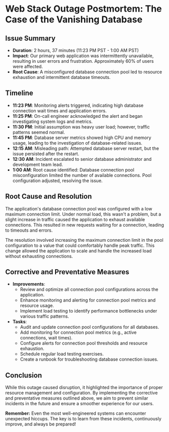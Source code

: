 # Web Stack Outage Postmortem: The Case of the Vanishing Database

## Issue Summary

* **Duration**: 2 hours, 37 minutes (11:23 PM PST - 1:00 AM PST)
* **Impact**: Our primary web application was intermittently unavailable, resulting in user errors and frustration. Approximately 60% of users were affected.
* **Root Cause**: A misconfigured database connection pool led to resource exhaustion and intermittent database timeouts.

## Timeline

* **11:23 PM**: Monitoring alerts triggered, indicating high database connection wait times and application errors.
* **11:25 PM**: On-call engineer acknowledged the alert and began investigating system logs and metrics.
* **11:30 PM**: Initial assumption was heavy user load; however, traffic patterns seemed normal.
* **11:45 PM**: Database server metrics showed high CPU and memory usage, leading to the investigation of database-related issues.
* **12:15 AM**: Misleading path: Attempted database server restart, but the issue persisted after the restart.
* **12:30 AM**: Incident escalated to senior database administrator and development team lead.
* **1:00 AM**: Root cause identified: Database connection pool misconfiguration limited the number of available connections. Pool configuration adjusted, resolving the issue.

## Root Cause and Resolution

The application's database connection pool was configured with a low maximum connection limit. Under normal load, this wasn't a problem, but a slight increase in traffic caused the application to exhaust available connections. This resulted in new requests waiting for a connection, leading to timeouts and errors.

The resolution involved increasing the maximum connection limit in the pool configuration to a value that could comfortably handle peak traffic. This change allowed the application to scale and handle the increased load without exhausting connections.

## Corrective and Preventative Measures

* **Improvements**:
    * Review and optimize all connection pool configurations across the application.
    * Enhance monitoring and alerting for connection pool metrics and resource usage.
    * Implement load testing to identify performance bottlenecks under various traffic patterns.
* **Tasks**:
    * Audit and update connection pool configurations for all databases.
    * Add monitoring for connection pool metrics (e.g., active connections, wait times).
    * Configure alerts for connection pool thresholds and resource exhaustion.
    * Schedule regular load testing exercises.
    * Create a runbook for troubleshooting database connection issues.

## Conclusion

While this outage caused disruption, it highlighted the importance of proper resource management and configuration. By implementing the corrective and preventative measures outlined above, we aim to prevent similar incidents in the future and ensure a smoother experience for our users.

**Remember:** Even the most well-engineered systems can encounter unexpected hiccups. The key is to learn from these incidents, continuously improve, and always be prepared!
